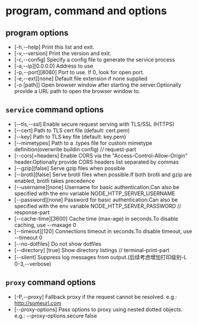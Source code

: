 # program, command and options

## program options

- [-h,--help] Print this list and exit.
- [-v,--version] Print the version and exit.
- [-c,--config] Specify a config file to generate the service process
- [-a,--ip][0.0.0.0] Address to use
- [-p,--port][8080] Port to use. If 0, look for open port.
- [-e,--ext][none] Default file extension if none supplied
- [-o [path]] Open browser window after starting the server.Optionally provide a URL path to open the browser window to.

## `service` command options

- [--tls,--ssl] Enable secure request serving with TLS/SSL (HTTPS)
- [--cert] Path to TLS cert file (default: cert.pem)
- [--key] Path to TLS key file (default: key.pem)
- [--mimetypes] Path to a .types file for custom mimetype definition(overwrite buildin config)
  // request-part
- [--cors[=headers] Enable CORS via the "Access-Control-Allow-Origin" header.Optionally provide CORS headers list separated by commas
- [--gzip][false] Serve gzip files when possible
- [--brotli][false] Serve brotli files when possible.If both brotli and gzip are enabled, brotli takes precedence
- [--username][none] Username for basic authentication.Can also be specified with the env variable NODE_HTTP_SERVER_USERNAME
- [--password][none] Password for basic authentication.Can also be specified with the env variable NODE_HTTP_SERVER_PASSWORD
  // response-part
- [--cache-time][3600] Cache time (max-age) in seconds.To disable caching, use --maxage 0
- [--timeout][120] Connections timeout in seconds.To disable timeout, use --timeout 0
- [--no-dotfiles] Do not show dotfiles
- [--directory] [true] Show directory listings
  // terminal-print-part
- [--silent] Suppress log messages from output.(后续考虑增加打印级别-L 0-3,--verbose)

## `proxy` command options

- [-P,--proxy] Fallback proxy if the request cannot be resolved. e.g.: http://someurl.com
- [--proxy-options] Pass options to proxy using nested dotted objects. e.g.: --proxy-options.secure false
